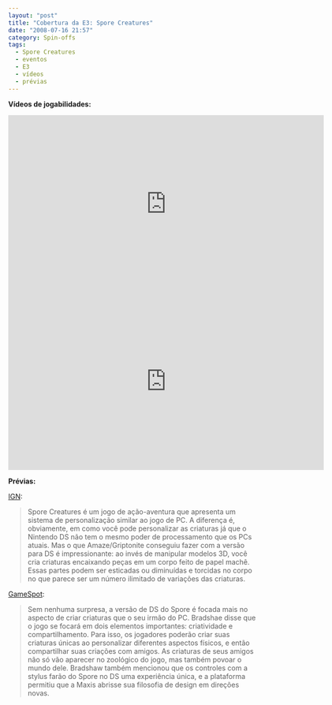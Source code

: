 ```yaml
---
layout: "post"
title: "Cobertura da E3: Spore Creatures"
date: "2008-07-16 21:57"
category: Spin-offs
tags:
  - Spore Creatures
  - eventos
  - E3
  - vídeos
  - prévias
---
```


**Vídeos de jogabilidades:**

<iframe width="640" height="360" src="https://www.youtube.com/embed/CH_aI0EMVcc" frameborder="0" allow="accelerometer; autoplay; encrypted-media; gyroscope; picture-in-picture" allowfullscreen></iframe>

<iframe width="640" height="360" src="https://www.youtube.com/embed/y2pET2oOU1M" frameborder="0" allow="accelerometer; autoplay; encrypted-media; gyroscope; picture-in-picture" allowfullscreen></iframe>

**Prévias:**

[IGN](http://ds.ign.com/articles/891/891114p1.html):

> Spore Creatures é um jogo de ação-aventura que apresenta um sistema de personalização similar ao jogo de PC. A diferença é, obviamente, em como você pode personalizar as criaturas já que o Nintendo DS não tem o mesmo poder de processamento que os PCs atuais. Mas o que Amaze/Griptonite conseguiu fazer com a versão para DS é impressionante: ao invés de manipular modelos 3D, você cria criaturas encaixando peças em um corpo feito de papel machê. Essas partes podem ser esticadas ou diminuídas e torcidas no corpo no que parece ser um número ilimitado de variações das criaturas.

[GameSpot](http://www.gamespot.com/ds/strategy/spore/news.html?sid=6193929&part=rss&tag=gs_previews&subj=6193929):

> Sem nenhuma surpresa, a versão de DS do Spore é focada mais no aspecto de criar criaturas que o seu irmão do PC. Bradshae disse que o jogo se focará em dois elementos importantes: criatividade e compartilhamento. Para isso, os jogadores poderão criar suas criaturas únicas ao personalizar diferentes aspectos físicos, e então compartilhar suas criações com amigos. As criaturas de seus amigos não só vão aparecer no zoológico do jogo, mas também povoar o mundo dele. Bradshaw também mencionou que os controles com a stylus farão do Spore no DS uma experiência única, e a plataforma permitiu que a Maxis abrisse sua filosofia de design em direções novas.
